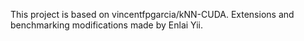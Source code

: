 This project is based on vincentfpgarcia/kNN-CUDA. Extensions and benchmarking modifications made by Enlai Yii.

